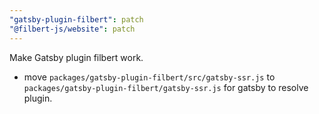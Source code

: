 ```yaml
---
"gatsby-plugin-filbert": patch
"@filbert-js/website": patch
---
```


Make Gatsby plugin filbert work.
- move `packages/gatsby-plugin-filbert/src/gatsby-ssr.js` to `packages/gatsby-plugin-filbert/gatsby-ssr.js` for gatsby to resolve plugin.

